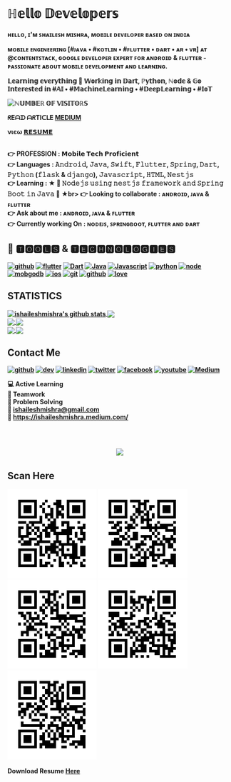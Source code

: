 # ℍ𝕖𝕝𝕝𝕠 𝔻𝕖𝕧𝕖𝕝𝕠𝕡𝕖𝕣𝕤

<b>ʜᴇʟʟᴏ, ɪ'ᴍ ꜱʜᴀɪʟᴇꜱʜ ᴍɪꜱʜʀᴀ, ᴍᴏʙɪʟᴇ ᴅᴇᴠᴇʟᴏᴘᴇʀ ʙᴀꜱᴇᴅ ᴏɴ ɪɴᴅɪᴀ<br>

ᴍᴏʙɪʟᴇ ᴇɴɢɪɴᴇᴇʀɪɴɢ [#ᴊᴀᴠᴀ • #ᴋᴏᴛʟɪɴ • #ꜰʟᴜᴛᴛᴇʀ • ᴅᴀʀᴛ • ᴀʀ • ᴠʀ] ᴀᴛ @ᴄᴏɴᴛᴇɴᴛꜱᴛᴀᴄᴋ, ɢᴏᴏɢʟᴇ ᴅᴇᴠᴇʟᴏᴘᴇʀ ᴇxᴘᴇʀᴛ ꜰᴏʀ ᴀɴᴅʀᴏɪᴅ & ꜰʟᴜᴛᴛᴇʀ - ᴘᴀꜱꜱɪᴏɴᴀᴛᴇ ᴀʙᴏᴜᴛ ᴍᴏʙɪʟᴇ ᴅᴇᴠᴇʟᴏᴘᴍᴇɴᴛ ᴀɴᴅ ʟᴇᴀʀɴɪɴɢ.<br>

𝕃𝕖𝕒𝕣𝕟𝕚𝕟𝕘 𝕖𝕧𝕖𝕣𝕪𝕥𝕙𝕚𝕟𝕘 🙂 𝕎𝕠𝕣𝕜𝕚𝕟𝕘 𝕚𝕟 𝔻𝕒𝕣𝕥, ℙ𝕪𝕥𝕙𝕠𝕟, ℕ𝕠𝕕𝕖 & 𝔾𝕠<br>
𝕀𝕟𝕥𝕖𝕣𝕖𝕤𝕥𝕖𝕕 𝕚𝕟 #𝔸𝕀 • #𝕄𝕒𝕔𝕙𝕚𝕟𝕖𝕃𝕖𝕒𝕣𝕟𝕚𝕟𝕘 • #𝔻𝕖𝕖𝕡𝕃𝕖𝕒𝕣𝕟𝕚𝕟𝕘 • #𝕀𝕠𝕋<br>

![ℕ𝕌𝕄𝔹𝔼ℝ 𝕆𝔽 𝕍𝕀𝕊𝕀𝕋𝕆ℝ𝕊](https://visitor-badge.laobi.icu/badge?page_id=ishaileshmishra)<br/>

ᖇEᗩᗪ ᗩᖇTIᑕᒪE [MEDIUM](https://ishaileshmishra.medium.com)<br/>

νιєω [𝗥𝗘𝗦𝗨𝗠𝗘](https://resume.io/r/3qd8l9xvG)<br/><br/>

:point_right: <b>PROFESSION</b> : 𝗠𝗼𝗯𝗶𝗹𝗲 𝗧𝗲𝗰𝗵 𝗣𝗿𝗼𝗳𝗶𝗰𝗶𝗲𝗻𝘁<br>
:point_right: <b>Languages</b> :  𝙰𝚗𝚍𝚛𝚘𝚒𝚍, 𝙹𝚊𝚟𝚊, 𝚂𝚠𝚒𝚏𝚝, 𝙵𝚕𝚞𝚝𝚝𝚎𝚛, 𝚂𝚙𝚛𝚒𝚗𝚐, 𝙳𝚊𝚛𝚝, 𝙿𝚢𝚝𝚑𝚘𝚗 (𝚏𝚕𝚊𝚜𝚔 & 𝚍𝚓𝚊𝚗𝚐𝚘), 𝙹𝚊𝚟𝚊𝚜𝚌𝚛𝚒𝚙𝚝, 𝙷𝚃𝙼𝙻, 𝙽𝚎𝚜𝚝𝚓𝚜<br>
:point_right: <b>Learning</b> :   ★  🎀  𝙽𝚘𝚍𝚎𝚓𝚜 𝚞𝚜𝚒𝚗𝚐 𝚗𝚎𝚜𝚝𝚓𝚜 𝚏𝚛𝚊𝚖𝚎𝚠𝚘𝚛𝚔 𝚊𝚗𝚍 𝚂𝚙𝚛𝚒𝚗𝚐 𝙱𝚘𝚘𝚝 𝚒𝚗 𝙹𝚊𝚟𝚊  🎀  ★br>
:point_right: <b>Looking to collaborate</b> : ᴀɴᴅʀᴏɪᴅ, ᴊᴀᴠᴀ & ꜰʟᴜᴛᴛᴇʀ<br/>
:point_right: <b>Ask about me</b> : ᴀɴᴅʀᴏɪᴅ, ᴊᴀᴠᴀ & ꜰʟᴜᴛᴛᴇʀ<br/>
:point_right: <b>Currently working On</b> : ɴᴏᴅᴇᴊꜱ, ꜱᴘʀɪɴɢʙᴏᴏᴛ, ꜰʟᴜᴛᴛᴇʀ ᴀɴᴅ ᴅᴀʀᴛ<br/>

## 🔭 🆃🅾🅾🅻🆂 & 🆃🅴🅲🅷🅽🅾🅻🅾🅶🅸🅴🆂

[<img src='https://github.com/ishaileshmishra/ishaileshmishra/blob/master/icons/android.png' alt='github' height='40'>](https://github.com/ishaileshmishra) [<img src='https://github.com/ishaileshmishra/ishaileshmishra/blob/master/icons/flutter.png' alt='flutter' height='40'>](https://github.com/ishaileshmishra) [<img src='https://github.com/ishaileshmishra/ishaileshmishra/blob/master/icons/dart.png' alt='Dart' height='40'>](https://github.com/ishaileshmishra)
[<img src='https://github.com/ishaileshmishra/ishaileshmishra/blob/master/icons/java.png' alt='Java' height='40'>](https://github.com/ishaileshmishra) [<img src='https://github.com/ishaileshmishra/ishaileshmishra/blob/master/icons/javascript.png' alt='Javascript' height='40'>](https://github.com/ishaileshmishra) [<img src='https://github.com/ishaileshmishra/ishaileshmishra/blob/master/icons/python.png' alt='python' height='40'>](https://github.com/ishaileshmishra) [<img src='https://github.com/ishaileshmishra/ishaileshmishra/blob/master/icons/nodejs.png' alt='node' height='40'>](https://github.com/ishaileshmishra) [<img src='https://github.com/ishaileshmishra/ishaileshmishra/blob/master/icons/mongodb.png' alt='mobgodb' height='40'>](https://github.com/ishaileshmishra) [<img src='https://github.com/ishaileshmishra/ishaileshmishra/blob/master/icons/ios-logo.png' alt='ios' height='40'>](https://github.com/ishaileshmishra) [<img src='https://github.com/ishaileshmishra/ishaileshmishra/blob/master/icons/git.png' alt='git' height='40'>](https://github.com/ishaileshmishra) [<img src='https://github.com/ishaileshmishra/ishaileshmishra/blob/master/icons/github.png' alt='github' height='40'>](https://github.com/ishaileshmishra) [<img src='https://github.com/ishaileshmishra/ishaileshmishra/blob/master/icons/love.png' alt='love' height='40'>](https://github.com/ishaileshmishra)

## STATISTICS

<a href="https://github.com/ishaileshmishra">
 <img align="center" src="https://github-readme-stats.vercel.app/api?username=ishaileshmishra&show_icons=true&theme=gruvbox&line_height=28&count_private=true" alt="ishaileshmishra's github stats" height="220px" />
</a>
<a href="https://github.com/ishaileshmishra">
  <img align="center" src="https://github-readme-stats.vercel.app/api/top-langs/?username=ishaileshmishra&show_icons=true&theme=gruvbox&hide_langs_below=1&line_height=28" height="220px"/>
</a>

<br>
<a href="https://github.com/ishaileshmishra/flutter-ecommerce-app">
  <img align="center" src="https://github-readme-stats.vercel.app/api/pin/?username=ishaileshmishra&repo=flutter-ecommerce-app&show_icons=true&theme=gruvbox&count_private=true" />
</a>
</a>
<a href="https://github.com/ishaileshmishra/flutter-feed-app">
  <img align="center" src="https://github-readme-stats.vercel.app/api/pin/?username=ishaileshmishra&repo=flutter-feed-app&show_icons=true&theme=gruvbox" />
</a>
<br>

<a href="https://github.com/ishaileshmishra/furniture_onboarding_flutter">
  <img align="center" src="https://github-readme-stats.vercel.app/api/pin/?username=ishaileshmishra&repo=furniture_onboarding_flutter&show_icons=true&theme=gruvbox" />
</a>

<a href="https://github.com/ishaileshmishra/flutter_shopping_app">
  <img align="center" src="https://github-readme-stats.vercel.app/api/pin/?username=ishaileshmishra&repo=flutter_shopping_app&show_icons=true&theme=gruvbox&count_private=true" />
</a>
<br>

## Contact Me

[<img src='https://img.icons8.com/color/2x/github--v1.png' alt='github' height='40'>](https://github.com/ishaileshmishra) [<img src='https://cdn.jsdelivr.net/npm/simple-icons@3.0.1/icons/dev-dot-to.svg' alt='dev' height='40'>](https://dev.to/ishaileshmishra) [<img src='https://img.icons8.com/color/2x/linkedin.png' alt='linkedin' height='40'>](https://www.linkedin.com/in/ishaileshmishra/) [<img src='https://img.icons8.com/color/2x/twitter.png' alt='twitter' height='40'>](https://twitter.com/ishaileshmishr) [<img src='https://img.icons8.com/color/2x/facebook-new.png' alt='facebook' height='40'>](https://www.facebook.com/ishaileshmishra) [<img src='https://img.icons8.com/color/2x/youtube-play.png' alt='youtube' height='40'>](https://www.youtube.com/channel/ishaileshmishra) [<img src='https://img.icons8.com/color/2x/medium-logo.png' alt='Medium' height='40'>](https://medium.com/@ishaileshmishra)

💻 Active Learning<br>
🤝 Teamwork<br>
👨‍ Problem Solving<br>
📧 ishaileshmishra@gmail.com<br>
📓 <https://ishaileshmishra.medium.com/>

<br><br>

<div align="center">

<a href="https://www.buymeacoffee.com/shaileshmishra"><img height=150 src="https://miro.medium.com/max/1400/1*VqLYs481X9kw_CTosgqlcg.png"></img></a>

</div>

## Scan Here

![Github](./qrcodes/github.png) ![Facebook](./qrcodes/facebook.png)
![LinkedIn](./qrcodes/linkedin.png) ![Phone](./qrcodes/phone.png) ![Twitter](./qrcodes/twitter.png)<br>

Download Resume [Here](https://github.com/ishaileshmishra/ishaileshmishra/raw/master/qrcodes/resume.pdf)
